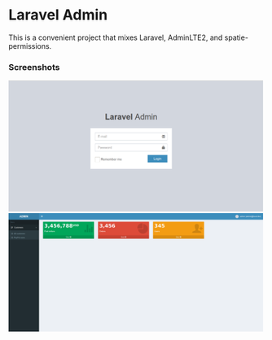 # Laravel Admin

This is a convenient project that mixes Laravel, AdminLTE2, and spatie-permissions.

### Screenshots

<img src="./resources/misc/admin_1.png" width="500">

<img src="./resources/misc/admin_2.png" width="500">
